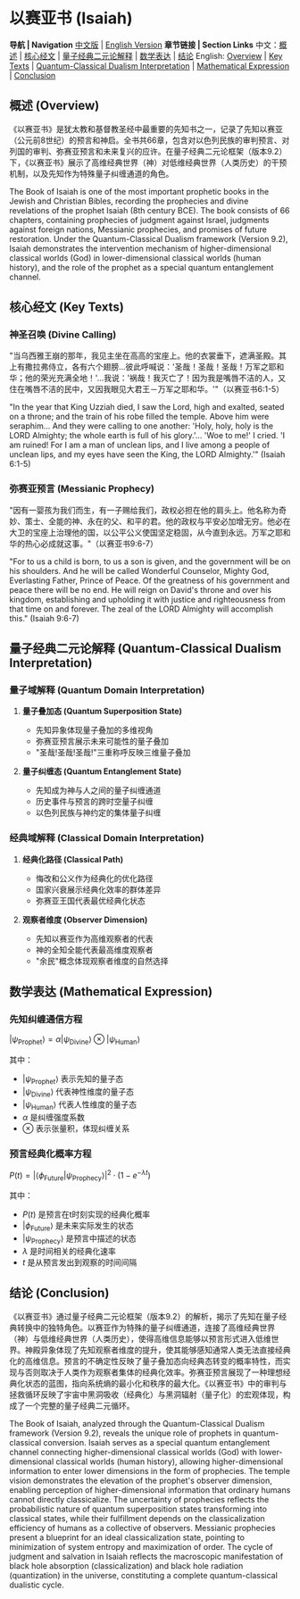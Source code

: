 # 以赛亚书 (Isaiah)

**导航 | Navigation**
[中文版](#以赛亚书解析) | [English Version](#isaiah-analysis)
**章节链接 | Section Links**
中文：[概述](#概述-overview) | [核心经文](#核心经文-key-texts) | [量子经典二元论解释](#量子经典二元论解释-quantum-classical-dualism-interpretation) | [数学表达](#数学表达-mathematical-expression) | [结论](#结论-conclusion)
English: [Overview](#概述-overview) | [Key Texts](#核心经文-key-texts) | [Quantum-Classical Dualism Interpretation](#量子经典二元论解释-quantum-classical-dualism-interpretation) | [Mathematical Expression](#数学表达-mathematical-expression) | [Conclusion](#结论-conclusion)

## 概述 (Overview)

《以赛亚书》是犹太教和基督教圣经中最重要的先知书之一，记录了先知以赛亚（公元前8世纪）的预言和神启。全书共66章，包含对以色列民族的审判预言、对列国的审判、弥赛亚预言和未来复兴的应许。在量子经典二元论框架（版本9.2）下，《以赛亚书》展示了高维经典世界（神）对低维经典世界（人类历史）的干预机制，以及先知作为特殊量子纠缠通道的角色。

The Book of Isaiah is one of the most important prophetic books in the Jewish and Christian Bibles, recording the prophecies and divine revelations of the prophet Isaiah (8th century BCE). The book consists of 66 chapters, containing prophecies of judgment against Israel, judgments against foreign nations, Messianic prophecies, and promises of future restoration. Under the Quantum-Classical Dualism framework (Version 9.2), Isaiah demonstrates the intervention mechanism of higher-dimensional classical worlds (God) in lower-dimensional classical worlds (human history), and the role of the prophet as a special quantum entanglement channel.

## 核心经文 (Key Texts)

### 神圣召唤 (Divine Calling)
"当乌西雅王崩的那年，我见主坐在高高的宝座上。他的衣裳垂下，遮满圣殿。其上有撒拉弗侍立，各有六个翅膀...彼此呼喊说：'圣哉！圣哉！圣哉！万军之耶和华；他的荣光充满全地！'...我说：'祸哉！我灭亡了！因为我是嘴唇不洁的人，又住在嘴唇不洁的民中，又因我眼见大君王－万军之耶和华。'"（以赛亚书6:1-5）

"In the year that King Uzziah died, I saw the Lord, high and exalted, seated on a throne; and the train of his robe filled the temple. Above him were seraphim... And they were calling to one another: 'Holy, holy, holy is the LORD Almighty; the whole earth is full of his glory.'... 'Woe to me!' I cried. 'I am ruined! For I am a man of unclean lips, and I live among a people of unclean lips, and my eyes have seen the King, the LORD Almighty.'" (Isaiah 6:1-5)

### 弥赛亚预言 (Messianic Prophecy)
"因有一婴孩为我们而生，有一子赐给我们，政权必担在他的肩头上。他名称为奇妙、策士、全能的神、永在的父、和平的君。他的政权与平安必加增无穷。他必在大卫的宝座上治理他的国，以公平公义使国坚定稳固，从今直到永远。万军之耶和华的热心必成就这事。"（以赛亚书9:6-7）

"For to us a child is born, to us a son is given, and the government will be on his shoulders. And he will be called Wonderful Counselor, Mighty God, Everlasting Father, Prince of Peace. Of the greatness of his government and peace there will be no end. He will reign on David's throne and over his kingdom, establishing and upholding it with justice and righteousness from that time on and forever. The zeal of the LORD Almighty will accomplish this." (Isaiah 9:6-7)

## 量子经典二元论解释 (Quantum-Classical Dualism Interpretation)

### 量子域解释 (Quantum Domain Interpretation)
1. **量子叠加态 (Quantum Superposition State)**
   - 先知异象体现量子叠加的多维视角
   - 弥赛亚预言展示未来可能性的量子叠加
   - "圣哉!圣哉!圣哉!"三重称呼反映三维量子叠加

2. **量子纠缠态 (Quantum Entanglement State)**
   - 先知成为神与人之间的量子纠缠通道
   - 历史事件与预言的跨时空量子纠缠
   - 以色列民族与神约定的集体量子纠缠

### 经典域解释 (Classical Domain Interpretation)
1. **经典化路径 (Classical Path)**
   - 悔改和公义作为经典化的优化路径
   - 国家兴衰展示经典化效率的群体差异
   - 弥赛亚王国代表最优经典化状态

2. **观察者维度 (Observer Dimension)**
   - 先知以赛亚作为高维观察者的代表
   - 神的全知全能代表最高维度观察者
   - "余民"概念体现观察者维度的自然选择

## 数学表达 (Mathematical Expression)

### 先知纠缠通信方程

$`
|\psi_{\text{Prophet}}\rangle = \alpha|\psi_{\text{Divine}}\rangle \otimes |\psi_{\text{Human}}\rangle
`$

其中：
- $`|\psi_{\text{Prophet}}\rangle`$ 表示先知的量子态
- $`|\psi_{\text{Divine}}\rangle`$ 代表神性维度的量子态
- $`|\psi_{\text{Human}}\rangle`$ 代表人性维度的量子态
- $`\alpha`$ 是纠缠强度系数
- $`\otimes`$ 表示张量积，体现纠缠关系

### 预言经典化概率方程

$`
P(t) = |\langle\phi_{\text{Future}}|\psi_{\text{Prophecy}}\rangle|^2 \cdot \left(1 - e^{-\lambda t}\right)
`$

其中：
- $`P(t)`$ 是预言在t时刻实现的经典化概率
- $`|\phi_{\text{Future}}\rangle`$ 是未来实际发生的状态
- $`|\psi_{\text{Prophecy}}\rangle`$ 是预言中描述的状态
- $`\lambda`$ 是时间相关的经典化速率
- $`t`$ 是从预言发出到观察的时间间隔

## 结论 (Conclusion)

《以赛亚书》通过量子经典二元论框架（版本9.2）的解析，揭示了先知在量子经典转换中的独特角色。以赛亚作为特殊的量子纠缠通道，连接了高维经典世界（神）与低维经典世界（人类历史），使得高维信息能够以预言形式进入低维世界。神殿异象体现了先知观察者维度的提升，使其能够感知通常人类无法直接经典化的高维信息。预言的不确定性反映了量子叠加态向经典态转变的概率特性，而实现与否则取决于人类作为观察者集体的经典化效率。弥赛亚预言展现了一种理想经典化状态的蓝图，指向系统熵的最小化和秩序的最大化。《以赛亚书》中的审判与拯救循环反映了宇宙中黑洞吸收（经典化）与黑洞辐射（量子化）的宏观体现，构成了一个完整的量子经典二元循环。

The Book of Isaiah, analyzed through the Quantum-Classical Dualism framework (Version 9.2), reveals the unique role of prophets in quantum-classical conversion. Isaiah serves as a special quantum entanglement channel connecting higher-dimensional classical worlds (God) with lower-dimensional classical worlds (human history), allowing higher-dimensional information to enter lower dimensions in the form of prophecies. The temple vision demonstrates the elevation of the prophet's observer dimension, enabling perception of higher-dimensional information that ordinary humans cannot directly classicalize. The uncertainty of prophecies reflects the probabilistic nature of quantum superposition states transforming into classical states, while their fulfillment depends on the classicalization efficiency of humans as a collective of observers. Messianic prophecies present a blueprint for an ideal classicalization state, pointing to minimization of system entropy and maximization of order. The cycle of judgment and salvation in Isaiah reflects the macroscopic manifestation of black hole absorption (classicalization) and black hole radiation (quantization) in the universe, constituting a complete quantum-classical dualistic cycle.